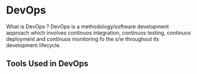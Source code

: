 
# DevOps

What is DevOps ?
DevOps is a methodology/software development approach which involves continuos integration, continuos testing, continuos deployment and continuos monitoring fo the s/w throughout its development lifecycle.

## Tools Used in DevOps